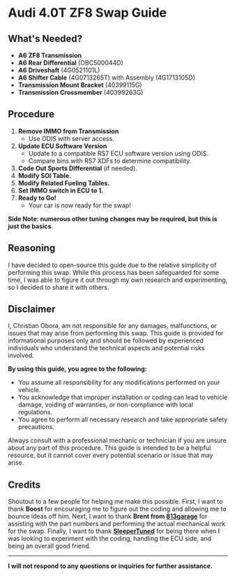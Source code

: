 # Audi 4.0T ZF8 Swap Guide

## What's Needed?
- **A6 ZF8 Transmission**
- **A6 Rear Differential** (OBC500044D)
- **A6 Driveshaft** (4G0521101L)
- **A6 Shifter Cable** (4G0713265T) with Assembly (4G1713105D)
- **Transmission Mount Bracket** (40399115G)
- **Transmission Crossmember** (40399263G)

## Procedure
1. **Remove IMMO from Transmission**
   - Use ODIS with server access.
2. **Update ECU Software Version**
   - Update to a compatible RS7 ECU software version using ODIS.
   - Compare bins with RS7 XDFs to determine compatibility.
3. **Code Out Sports Differential** (if needed).
4. **Modify SOI Table.**
5. **Modify Related Fueling Tables.**
6. **Set IMMO switch in ECU to 1.** 
7. **Ready to Go!**
   - Your car is now ready for the swap! 

**Side Note: numerous other tuning changes may be required, but this is just the basics**

## Reasoning
I have decided to open-source this guide due to the relative simplicity of performing this swap. While this process has been safeguarded for some time, I was able to figure it out through my own research and experimenting, so I decided to share it with others.

## Disclaimer
I, Christian Obora, am not responsible for any damages, malfunctions, or issues that may arise from performing this swap. This guide is provided for informational purposes only and should be followed by experienced individuals who understand the technical aspects and potential risks involved. 

**By using this guide, you agree to the following:**
- You assume all responsibility for any modifications performed on your vehicle.
- You acknowledge that improper installation or coding can lead to vehicle damage, voiding of warranties, or non-compliance with local regulations.
- You agree to perform all necessary research and take appropriate safety precautions.

Always consult with a professional mechanic or technician if you are unsure about any part of this procedure. This guide is intended to be a helpful resource, but it cannot cover every potential scenario or issue that may arise.

## Credits
Shoutout to a few people for helping me make this possible. First, I want to thank **Boost** for encouraging me to figure out the coding and allowing me to bounce ideas off him. Next, I want to thank **Brent from [813garage](https://www.instagram.com/813garage)** for assisting with the part numbers and performing the actual mechanical work for the swap. Finally, I want to thank **[SleeperTuned](https://www.instagram.com/sleepertuned)** for being there when I was looking to experiment with the coding, handling the ECU side, and being an overall good friend.

---
**I will not respond to any questions or inquiries for further assistance.**



